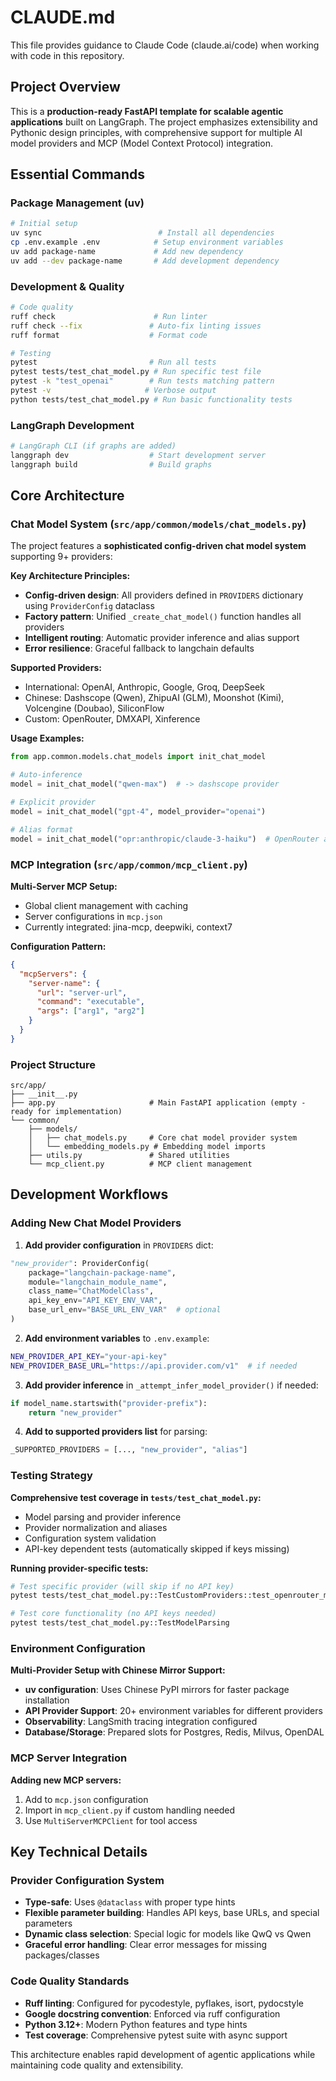 # CLAUDE.md

This file provides guidance to Claude Code (claude.ai/code) when working with code in this repository.

## Project Overview

This is a **production-ready FastAPI template for scalable agentic applications** built on LangGraph. The project emphasizes extensibility and Pythonic design principles, with comprehensive support for multiple AI model providers and MCP (Model Context Protocol) integration.

## Essential Commands

### Package Management (uv)
```bash
# Initial setup
uv sync                          # Install all dependencies
cp .env.example .env            # Setup environment variables
uv add package-name             # Add new dependency
uv add --dev package-name       # Add development dependency
```

### Development & Quality
```bash
# Code quality
ruff check                      # Run linter
ruff check --fix               # Auto-fix linting issues
ruff format                    # Format code

# Testing
pytest                         # Run all tests
pytest tests/test_chat_model.py # Run specific test file
pytest -k "test_openai"        # Run tests matching pattern
pytest -v                     # Verbose output
python tests/test_chat_model.py # Run basic functionality tests
```

### LangGraph Development
```bash
# LangGraph CLI (if graphs are added)
langgraph dev                  # Start development server
langgraph build                # Build graphs
```

## Core Architecture

### Chat Model System (`src/app/common/models/chat_models.py`)

The project features a **sophisticated config-driven chat model system** supporting 9+ providers:

**Key Architecture Principles:**
- **Config-driven design**: All providers defined in `PROVIDERS` dictionary using `ProviderConfig` dataclass
- **Factory pattern**: Unified `_create_chat_model()` function handles all providers
- **Intelligent routing**: Automatic provider inference and alias support
- **Error resilience**: Graceful fallback to langchain defaults

**Supported Providers:**
- International: OpenAI, Anthropic, Google, Groq, DeepSeek
- Chinese: Dashscope (Qwen), ZhipuAI (GLM), Moonshot (Kimi), Volcengine (Doubao), SiliconFlow
- Custom: OpenRouter, DMXAPI, Xinference

**Usage Examples:**
```python
from app.common.models.chat_models import init_chat_model

# Auto-inference
model = init_chat_model("qwen-max")  # -> dashscope provider

# Explicit provider
model = init_chat_model("gpt-4", model_provider="openai")

# Alias format
model = init_chat_model("opr:anthropic/claude-3-haiku")  # OpenRouter alias
```

### MCP Integration (`src/app/common/mcp_client.py`)

**Multi-Server MCP Setup:**
- Global client management with caching
- Server configurations in `mcp.json`
- Currently integrated: jina-mcp, deepwiki, context7

**Configuration Pattern:**
```json
{
  "mcpServers": {
    "server-name": {
      "url": "server-url",
      "command": "executable",
      "args": ["arg1", "arg2"]
    }
  }
}
```

### Project Structure
```
src/app/
├── __init__.py
├── app.py                     # Main FastAPI application (empty - ready for implementation)
└── common/
    ├── models/
    │   ├── chat_models.py     # Core chat model provider system
    │   └── embedding_models.py # Embedding model imports
    ├── utils.py               # Shared utilities
    └── mcp_client.py          # MCP client management
```

## Development Workflows

### Adding New Chat Model Providers

1. **Add provider configuration** in `PROVIDERS` dict:
```python
"new_provider": ProviderConfig(
    package="langchain-package-name",
    module="langchain_module_name",
    class_name="ChatModelClass",
    api_key_env="API_KEY_ENV_VAR",
    base_url_env="BASE_URL_ENV_VAR"  # optional
)
```

2. **Add environment variables** to `.env.example`:
```bash
NEW_PROVIDER_API_KEY="your-api-key"
NEW_PROVIDER_BASE_URL="https://api.provider.com/v1"  # if needed
```

3. **Add provider inference** in `_attempt_infer_model_provider()` if needed:
```python
if model_name.startswith("provider-prefix"):
    return "new_provider"
```

4. **Add to supported providers list** for parsing:
```python
_SUPPORTED_PROVIDERS = [..., "new_provider", "alias"]
```

### Testing Strategy

**Comprehensive test coverage in `tests/test_chat_model.py`:**
- Model parsing and provider inference
- Provider normalization and aliases
- Configuration system validation
- API-key dependent tests (automatically skipped if keys missing)

**Running provider-specific tests:**
```bash
# Test specific provider (will skip if no API key)
pytest tests/test_chat_model.py::TestCustomProviders::test_openrouter_model

# Test core functionality (no API keys needed)
pytest tests/test_chat_model.py::TestModelParsing
```

### Environment Configuration

**Multi-Provider Setup with Chinese Mirror Support:**
- **uv configuration**: Uses Chinese PyPI mirrors for faster package installation
- **API Provider Support**: 20+ environment variables for different providers
- **Observability**: LangSmith tracing integration configured
- **Database/Storage**: Prepared slots for Postgres, Redis, Milvus, OpenDAL

### MCP Server Integration

**Adding new MCP servers:**
1. Add to `mcp.json` configuration
2. Import in `mcp_client.py` if custom handling needed
3. Use `MultiServerMCPClient` for tool access

## Key Technical Details

### Provider Configuration System
- **Type-safe**: Uses `@dataclass` with proper type hints
- **Flexible parameter building**: Handles API keys, base URLs, and special parameters
- **Dynamic class selection**: Special logic for models like QwQ vs Qwen
- **Graceful error handling**: Clear error messages for missing packages/classes

### Code Quality Standards
- **Ruff linting**: Configured for pycodestyle, pyflakes, isort, pydocstyle
- **Google docstring convention**: Enforced via ruff configuration
- **Python 3.12+**: Modern Python features and type hints
- **Test coverage**: Comprehensive pytest suite with async support

This architecture enables rapid development of agentic applications while maintaining code quality and extensibility.